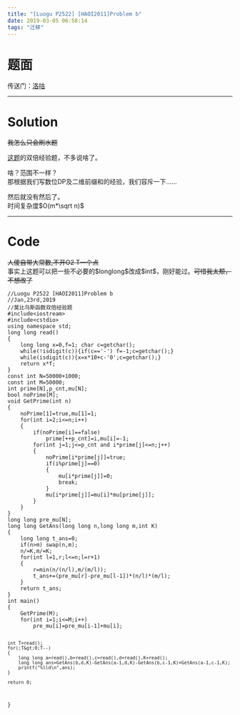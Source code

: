 ```yaml
---
title: "[Luogu P2522] [HAOI2011]Problem b"
date: 2019-03-05 06:58:14
tags: "迁移"
---
```

<h1>题面</h1>
<p>传送门：<a href="https://www.luogu.org/problemnew/show/P2522" target="_blank"  rel="nofollow" >洛咕</a></p>
<hr />
<h1>Solution</h1>
<p><del>我怎么只会刷水题</del></p>
<p><a href="https://www.cnblogs.com/GoldenPotato/p/10304040.html" target="_blank"  rel="nofollow" >这题</a>的双倍经验题，不多说啥了。</p>
<p>啥？范围不一样？<br />
那根据我们写数位DP及二维前缀和的经验，我们容斥一下......</p>
<p>然后就没有然后了。<br />
时间复杂度$O(m*\sqrt n)$</p>
<hr />
<h1>Code</h1>
<p><del>人傻自带大常数,不开O2 T一个点</del><br />
事实上这题可以把一些不必要的$longlong$改成$int$，刚好能过。<del>可惜我太颓，不想改了</del></p>
<pre><code class="language-cpp ">//Luogu P2522 [HAOI2011]Problem b
//Jan,23rd,2019
//莫比乌斯函数双倍经验题
#include&lt;iostream&gt;
#include&lt;cstdio&gt;
using namespace std;
long long read()
{
    long long x=0,f=1; char c=getchar();
    while(!isdigit(c)){if(c=='-') f=-1;c=getchar();}
    while(isdigit(c)){x=x*10+c-'0';c=getchar();}
    return x*f;
}
const int N=50000+1000;
const int M=50000;
int prime[N],p_cnt,mu[N];
bool noPrime[M];
void GetPrime(int n)
{
    noPrime[1]=true,mu[1]=1;
    for(int i=2;i&lt;=n;i++)
    {
        if(noPrime[i]==false)
            prime[++p_cnt]=i,mu[i]=-1;
        for(int j=1;j&lt;=p_cnt and i*prime[j]&lt;=n;j++)
        {
            noPrime[i*prime[j]]=true;
            if(i%prime[j]==0)
            {
                mu[i*prime[j]]=0;
                break;
            }
            mu[i*prime[j]]=mu[i]*mu[prime[j]];
        }
    }
}
long long pre_mu[N];
long long GetAns(long long n,long long m,int K)
{
    long long t_ans=0;
    if(n&gt;m) swap(n,m);
    n/=K,m/=K;
    for(int l=1,r;l&lt;=n;l=r+1)
    {
        r=min(n/(n/l),m/(m/l));
        t_ans+=(pre_mu[r]-pre_mu[l-1])*(n/l)*(m/l);
    }
    return t_ans;
}
int main()
{
    GetPrime(M);
    for(int i=1;i&lt;=M;i++)
        pre_mu[i]=pre_mu[i-1]+mu[i];

    int T=read();
    for(;T&gt;0;T--)
    {
        long long a=read(),b=read(),c=read(),d=read(),K=read();
        long long ans=GetAns(b,d,K)-GetAns(a-1,d,K)-GetAns(b,c-1,K)+GetAns(a-1,c-1,K);
        printf("%lld\n",ans);
    }

    return 0;
}

</code></pre>
